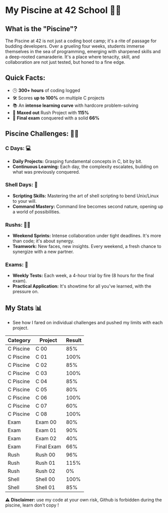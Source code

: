 # My Piscine at 42 School 🏊‍♂️

## What is the "Piscine"?
The Piscine at 42 is not just a coding boot camp; it's a rite of passage for budding developers. Over a grueling four weeks, students immerse themselves in the sea of programming, emerging with sharpened skills and a deep-rooted camaraderie. It's a place where tenacity, skill, and collaboration are not just tested, but honed to a fine edge.

## Quick Facts:
- 🕒 **300+ hours** of coding logged
- 🛠️ Scores **up to 100%** on multiple C projects
- 📚 An **intense learning curve** with hardcore problem-solving
- 🚀 **Maxed out** Rush Project with **115%**
- 🧪 **Final exam** conquered with a solid **66%**

## Piscine Challenges: 🏋️‍♂️
### C Days: 💻
- **Daily Projects:** Grasping fundamental concepts in C, bit by bit.
- **Continuous Learning:** Each day, the complexity escalates, building on what was previously conquered.

### Shell Days: 🐚
- **Scripting Skills:** Mastering the art of shell scripting to bend Unix/Linux to your will.
- **Command Mastery:** Command line becomes second nature, opening up a world of possibilities.

### Rushs: 🏃‍♂️
- **Weekend Sprints:** Intense collaboration under tight deadlines. It's more than code; it's about synergy.
- **Teamwork:** New faces, new insights. Every weekend, a fresh chance to synergize with a new partner.

### Exams: 📝
- **Weekly Tests:** Each week, a 4-hour trial by fire (8 hours for the final exam).
- **Practical Application:** It's showtime for all you've learned, with the pressure on.

## My Stats 📊

- See how I fared on individual challenges and pushed my limits with each project.

| Category | Project | Result |
|----------|---------|--------|
| C Piscine | C 00 | 85% |
| C Piscine | C 01 | 100% |
| C Piscine | C 02 | 85% |
| C Piscine | C 03 | 100% |
| C Piscine | C 04 | 85% |
| C Piscine | C 05 | 80% |
| C Piscine | C 06 | 100% |
| C Piscine | C 07 | 60% |
| C Piscine | C 08 | 100% |
| Exam | Exam 00 | 80% |
| Exam | Exam 01 | 90% |
| Exam | Exam 02 | 40% |
| Exam | Final Exam | 66% |
| Rush | Rush 00 | 96% |
| Rush | Rush 01 | 115% |
| Rush | Rush 02 | 0% |
| Shell | Shell 00 | 100% |
| Shell | Shell 01 | 85% |

⚠️ **Disclaimer:** use my code at your own risk, Github is forbidden during the piscine, learn don't copy !
